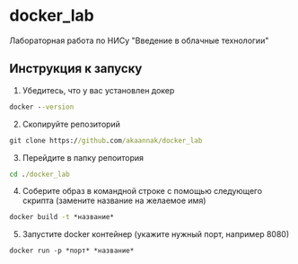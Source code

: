 # docker_lab
Лабораторная работа по НИСу "Введение в облачные технологии"

## Инструкция к запуску 
1. Убедитесь, что у вас установлен докер
```cmd
docker --version
```
2. Скопируйте репозиторий
```cmd
git clone https://github.com/akaannak/docker_lab
```
3. Перейдите в папку репоитория
```cmd
cd ./docker_lab
```
4. Соберите образ в командной строке с помощью следующего скрипта (замените название на желаемое имя) 
```cmd
docker build -t *название*
```
5. Запустите docker контейнер (укажите нужный порт, например 8080)
```
docker run -p *порт* *название*
```
